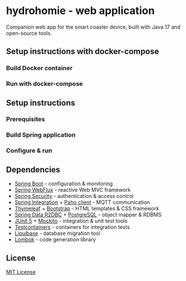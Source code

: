 # hydrohomie - web application

Companion web app for the smart coaster device, built with Java 17 and open-source tools.

Setup instructions with docker-compose
-----------

### Build Docker container

### Run with docker-compose

Setup instructions
-----------

### Prerequisites

### Build Spring application

### Configure & run

Dependencies
------------

- [Spring Boot](https://spring.io/projects/spring-boot) - configuration & monitoring
- [Spring WebFlux](https://docs.spring.io/spring-framework/docs/current/reference/html/web-reactive.html) - reactive Web
  MVC framework
- [Spring Security](https://spring.io/projects/spring-security) - authentication & access control
- [Spring Integration](https://spring.io/projects/spring-integration) + [Paho client](https://www.eclipse.org/paho) -
  MQTT communication
- [Thymeleaf](https://www.thymeleaf.org) + [Bootstrap](https://getbootstrap.com) - HTML templates & CSS framework
- [Spring Data R2DBC](https://spring.io/projects/spring-data-r2dbc) + [PostgreSQL](https://www.postgresql.org) - object
  mapper & RDBMS
- [JUnit 5](https://junit.org/junit5) + [Mockito](https://site.mockito.org) - integration & unit test tools
- [Testcontainers](https://www.testcontainers.org) - containers for integration tests
- [Liquibase](https://www.liquibase.org) - database migration tool
- [Lombok](https://projectlombok.org) - code generation library

License
-------

[MIT License](https://opensource.org/licenses/MIT)
